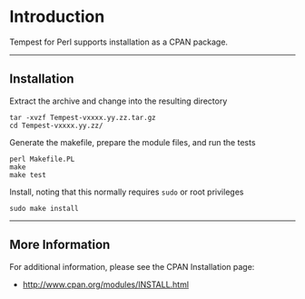# Introduction #

Tempest for Perl supports installation as a CPAN package.


---


## Installation ##

Extract the archive and change into the resulting directory
```
tar -xvzf Tempest-vxxxx.yy.zz.tar.gz
cd Tempest-vxxxx.yy.zz/
```

Generate the makefile, prepare the module files, and run the tests
```
perl Makefile.PL
make
make test
```

Install, noting that this normally requires `sudo` or root privileges
```
sudo make install
```


---


## More Information ##

For additional information, please see the CPAN Installation page:
  * http://www.cpan.org/modules/INSTALL.html